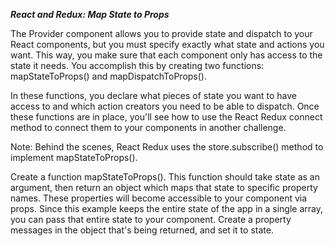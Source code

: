 ***React and Redux: Map State to Props***

The Provider component allows you to provide state and dispatch to your React components, but you must specify exactly what state and actions you want. This way, you make sure that each component only has access to the state it needs. You accomplish this by creating two functions: mapStateToProps() and mapDispatchToProps().

In these functions, you declare what pieces of state you want to have access to and which action creators you need to be able to dispatch. Once these functions are in place, you'll see how to use the React Redux connect method to connect them to your components in another challenge.

Note: Behind the scenes, React Redux uses the store.subscribe() method to implement mapStateToProps().

Create a function mapStateToProps(). This function should take state as an argument, then return an object which maps that state to specific property names. These properties will become accessible to your component via props. Since this example keeps the entire state of the app in a single array, you can pass that entire state to your component. Create a property messages in the object that's being returned, and set it to state.

